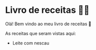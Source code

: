 # Livro de receitas :man_cook:

Olá! Bem vindo ao meu livro de receitas :wave:

As receitas que seram vistas aqui:

- Leite com nescau

